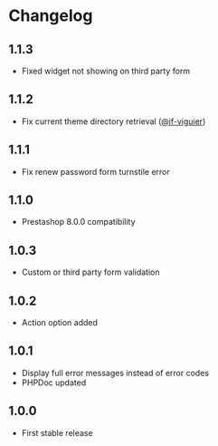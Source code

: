 # Changelog

## 1.1.3

- Fixed widget not showing on third party form

## 1.1.2

- Fix current theme directory retrieval ([@jf-viguier](https://github.com/jf-viguier))

## 1.1.1

- Fix renew password form turnstile error

## 1.1.0

- Prestashop 8.0.0 compatibility

## 1.0.3

- Custom or third party form validation

## 1.0.2

- Action option added

## 1.0.1

- Display full error messages instead of error codes
- PHPDoc updated

## 1.0.0

- First stable release